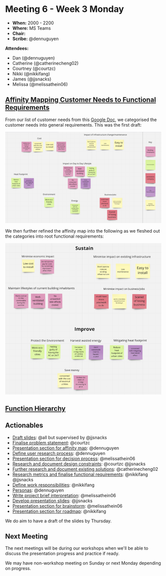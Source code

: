 # Meeting 6 - Week 3 Monday

- **When:** 2000 - 2200
- **Where:** MS Teams
- **Chair:** 
- **Scribe:** @dennuguyen 

**Attendees:**
- Dan (@dennuguyen)
- Catherine (@catherinecheng02)
- Courtney (@courtzc)
- Nikki (@nikkifang)
- James (@jjsnacks)
- Melissa (@melissathein06)

## [Affinity Mapping Customer Needs to Functional Requirements](https://miro.com/app/board/uXjVPThrLNQ=/)

From our list of customer needs from this [Google Doc](https://docs.google.com/document/d/1A06ONjj7tLm_xGvUQfQnWL-As_b0yvIB1bE-RqM8eos/edit?usp=sharing), we categorised the customer needs into general requirements. This was the first draft:

![affinity-map-1.png](./affinity-map-1.png)

We then further refined the affinity map into the following as we fleshed out the categories into root functional requirements:

![affinity-map-2.png](./affinity-map-2.png)

## [Function Hierarchy](https://miro.com/app/board/uXjVPThrLNQ=/)

## Actionables

- [Draft slides](https://gitlab.com/dennuguyen/desn2000/-/issues/49): @all but supervised by @jjsnacks
- [Finalise problem statement](https://gitlab.com/dennuguyen/desn2000/-/issues/50): @courtzc
- [Presentation section for affinity map](https://gitlab.com/dennuguyen/desn2000/-/issues/48): @dennuguyen
- [Define user research process](https://gitlab.com/dennuguyen/desn2000/-/issues/47): @dennuguyen
- [Presentation section for decision process](https://gitlab.com/dennuguyen/desn2000/-/issues/46): @melissathein06
- [Research and document design constraints](https://gitlab.com/dennuguyen/desn2000/-/issues/45): @courtzc @jjsnacks
- [Further research and document existing solutions](https://gitlab.com/dennuguyen/desn2000/-/issues/42): @catherinecheng02
- [Research metrics and finalise functional requirements](https://gitlab.com/dennuguyen/desn2000/-/issues/40): @nikkifang @jjsnacks
- [Define work responsibilities](https://gitlab.com/dennuguyen/desn2000/-/issues/44): @nikkifang
- [Personas](https://gitlab.com/dennuguyen/desn2000/-/issues/20): @dennuguyen
- [Write project brief interpretation](https://gitlab.com/dennuguyen/desn2000/-/issues/41): @melissathein06
- [Develop presentation slides](https://gitlab.com/dennuguyen/desn2000/-/issues/29): @jjsnacks
- [Presentation section for brainstorm](https://gitlab.com/dennuguyen/desn2000/-/issues/32): @melissathein06
- [Presentation section for roadmap](https://gitlab.com/dennuguyen/desn2000/-/issues/26): @nikkifang

We do aim to have a draft of the slides by Thursday.

## Next Meeting

The next meetings will be during our workshops when we'll be able to discuss the presentation progress and practice if ready.

We may have non-workshop meeting on Sunday or next Monday depending on progress.
